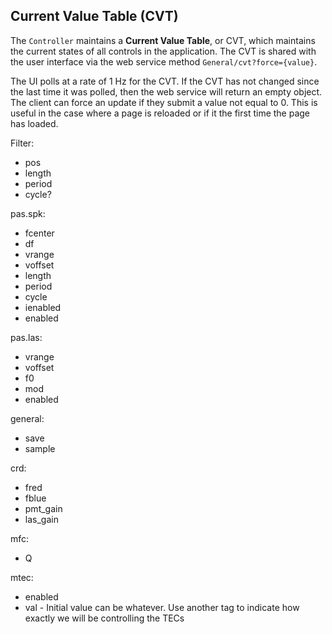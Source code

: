 ## Current Value Table (CVT)

The ``Controller`` maintains a **Current Value Table**, or CVT, which maintains the current states of all controls in the application.  The CVT is shared with the user interface via the web service method ``General/cvt?force={value}``.  

The UI polls at a rate of 1 Hz for the CVT.  If the CVT has not changed since the last time it was polled, then the web service will return an empty object.  The client can force an update if they submit a value not equal to 0.  This is useful in the case where a page is reloaded or if it the first time the page has loaded.  

Filter:
* pos
* length
* period
* cycle?

pas.spk:
* fcenter
* df
* vrange
* voffset
* length
* period
* cycle
* ienabled
* enabled

pas.las:
* vrange
* voffset
* f0
* mod
* enabled

general:
* save
* sample


crd:
* fred
* fblue
* pmt_gain
* las_gain

mfc:
* Q

mtec:
* enabled
* val - Initial value can be whatever.  Use another tag to indicate how exactly we will be controlling the TECs
